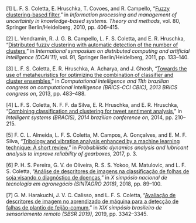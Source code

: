 <span class="csl-left-margin">\[1\]
</span><span class="csl-right-inline">L. F. S. Coletta, E. Hruschka, T.
Covoes, and R. Campello, “[Fuzzy clustering-based
filter](https://doi.org/10.1007/978-3-642-14055-6_42),” in *Information
processing and management of uncertainty in knowledge-based systems.
Theory and methods*, vol. 80, Springer Berlin/Heidelberg, 2010, pp.
406–415.</span>

<span class="csl-left-margin">\[2\]
</span><span class="csl-right-inline">L. Vendramin, R. J. G. B.
Campello, L. F. S. Coletta, and E. R. Hruschka, “[Distributed fuzzy
clustering with automatic detection of the number of
clusters](https://doi.org/10.1007/978-3-642-19934-9_17),” in
*International symposium on distributed computing and artificial
intelligence (DCAI’11)*, vol. 91, Springer Berlin/Heidelberg, 2011, pp.
133–140.</span>

<span class="csl-left-margin">\[3\]
</span><span class="csl-right-inline">L. F. S. Coletta, E. R. Hruschka,
A. Acharya, and J. Ghosh, “[Towards the use of metaheuristics for
optimizing the combination of classifier and cluster
ensembles](https://doi.org/10.1109/BRICS-CCI-CBIC.2013.86),” in
*Computational intelligence and 11th brazilian congress on computational
intelligence (BRICS-CCI CBIC), 2013 BRICS congress on*, 2013, pp.
483–488.</span>

<span class="csl-left-margin">\[4\]
</span><span class="csl-right-inline">L. F. S. Coletta, N. F. F. da
Silva, E. R. Hruschka, and E. R. Hruschka, “[Combining classification
and clustering for tweet sentiment
analysis](https://doi.org/10.1109/BRACIS.2014.46),” in *Intelligent
systems (BRACIS), 2014 brazilian conference on*, 2014, pp.
210–215.</span>

<span class="csl-left-margin">\[5\]
</span><span class="csl-right-inline">F. C. L. Almeida, L. F. S.
Coletta, M. Campos, A. Gonçalves, and E. M. F. Silva, “[Tribology and
vibration analysis enhanced by a machine learning technique: A short
review](https://www.researchgate.net/publication/319463525_Tribology_and_Vibration_Analysis_Enhanced_by_a_Machine_Learning_Technique_A_Short_Review),”
in *Probabilistic dynamics analysis and lubricant analysis to improve
reliability of gearboxes*, 2017, p. 3.</span>

<span class="csl-left-margin">\[6\]
</span><span class="csl-right-inline">P. H. S. Pereira, G. V. de
Oliveira, R. S. S. Yokoo, M. Matulovic, and L. F. S. Coletta, “[Análise
de descritores de imagens na classificação de folhas de soja visando o
diagnóstico de
doenças](https://www.researchgate.net/publication/336434832_Analise_de_Descritores_de_Imagens_na_Classificacao_de_Folhas_de_Soja_Visando_o_Diagnostico_de_Doencas),”
in *X simpósio nacional de tecnologia em agronegócio (SINTAGRO 2018)*,
2018, pp. 89–100.</span>

<span class="csl-left-margin">\[7\]
</span><span class="csl-right-inline">G. M. Harakuchi, J. V. C. Calisso,
and L. F. S. Coletta, “[Avaliação de descritores de imagem no
aprendizado de máquina para a detecção de falhas de plantio de
feijão-comum](https://www.researchgate.net/publication/336437352_Avaliacao_de_Descritores_de_Imagem_no_Aprendizado_de_Maquina_para_a_Deteccao_de_Falhas_de_Plantio_de_Feijao-Comum),”
in *XIX simpósio brasileiro de sensoriamento remoto (SBSR 2019)*, 2019,
pp. 3342–3345.</span>
